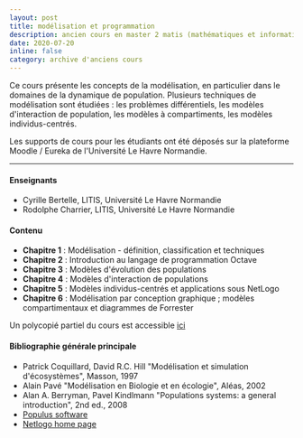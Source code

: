 ```yaml
---
layout: post
title: modélisation et programmation
description: ancien cours en master 2 matis (mathématiques et informatique ses systèmes complexes et distribués) UFRST Université Le Havre Normandie enseigné jusqu'en 2017
date: 2020-07-20
inline: false
category: archive d'anciens cours
---
```


Ce cours présente les concepts de la modélisation, en particulier dans le domaines de la dynamique de population. Plusieurs techniques de modélisation sont étudiées : les problèmes différentiels, les modèles d'interaction de population, les modèles à compartiments, les modèles individus-centrés.

Les supports de cours pour les étudiants ont été déposés sur la plateforme Moodle / Eureka de l'Université Le Havre Normandie.

***

#### Enseignants
* Cyrille Bertelle, LITIS, Université Le Havre Normandie
* Rodolphe Charrier, LITIS, Université Le Havre Normandie

#### Contenu
* **Chapitre 1** : Modélisation - définition, classification et techniques
* **Chapitre 2** : Introduction au langage de programmation Octave
* **Chapitre 3** : Modèles d'évolution des populations
* **Chapitre 4** : Modèles d'interaction de populations
* **Chapitre 5** : Modèles individus-centrés et applications sous NetLogo
* **Chapitre 6** : Modélisation par conception graphique ; modèles compartimentaux et diagrammes de Forrester

Un polycopié partiel du cours est accessible [ici](https://cyrillebertelle.github.io/cyrillebertelleWP/assets/pdf/coursMd2pms-20161216.pdf)

#### Bibliographie générale principale
* Patrick Coquillard, David R.C. Hill "Modélisation et simulation d'écosystèmes", Masson, 1997
* Alain Pavé "Modélisation en Biologie et en écologie", Aléas, 2002
* Alan A. Berryman, Pavel Kindlmann "Populations systems: a general introduction", 2nd ed., 2008
* [Populus software](https://cbs.umn.edu/populus)
* [Netlogo home page](https://ccl.northwestern.edu/netlogo/)

